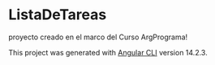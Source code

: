 # ListaDeTareas

proyecto creado en el marco del Curso ArgPrograma!

This project was generated with [Angular CLI](https://github.com/angular/angular-cli) version 14.2.3.

